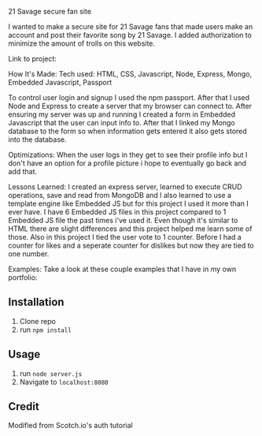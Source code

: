 21 Savage secure fan site

I wanted to make a secure site for 21 Savage fans that made users make an account and post their favorite song by 21 Savage. I added authorization to minimize the amount of trolls on this website.

Link to project:

How It's Made:
Tech used: HTML, CSS, Javascript, Node, Express, Mongo, Embedded Javascript, Passport

To control user login and signup I used the npm passport. After that I used Node and Express to create a server that my browser can connect to. After ensuring my server was up and running I created a form in Embedded Javascript that the user can input info to. After that I linked my Mongo database to the form so when information gets entered it also gets stored into the database.

Optimizations:
When the user logs in they get to see their profile info but I don't have an option for a profile picture i hope to eventually go back and add that.

Lessons Learned: I created an express server, learned to execute CRUD operations, save and read from MongoDB and I also learned to use a template engine like Embedded JS but for this project I used it more than I ever have. I have 6 Embedded JS files in this project compared to 1 Embedded JS file the past times i've used it. Even though it's similar to HTML there are slight differences and this project helped me learn some of those. Also in this project I tied the user vote to 1 counter. Before I had a counter for likes and a seperate counter for dislikes but now they are tied to one number.

Examples:
Take a look at these couple examples that I have in my own portfolio:


## Installation

1. Clone repo
2. run `npm install`

## Usage

1. run `node server.js`
2. Navigate to `localhost:8080`

## Credit

Modified from Scotch.io's auth tutorial
